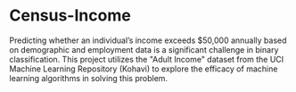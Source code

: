 # Census-Income
Predicting whether an individual’s income exceeds $50,000 annually based on demographic and employment data is a significant challenge in binary classification. This project utilizes the "Adult Income" dataset from the UCI Machine Learning Repository (Kohavi) to explore the efficacy of machine learning algorithms in solving this problem.
